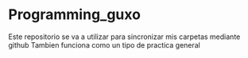 # Programming_guxo
Este repositorio se va a utilizar para sincronizar mis carpetas mediante github
Tambien funciona como un tipo de practica general
